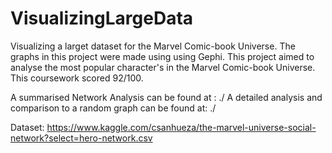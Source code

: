 # VisualizingLargeData
Visualizing a larget dataset for the Marvel Comic-book Universe. The graphs in this project were made using using Gephi.
This project aimed to analyse the most popular character's in the Marvel Comic-book Universe.
This coursework scored 92/100.

A summarised Network Analysis can be found at : ./
A detailed analysis and comparison to a random graph can be found at: ./


Dataset: https://www.kaggle.com/csanhueza/the-marvel-universe-social-network?select=hero-network.csv
